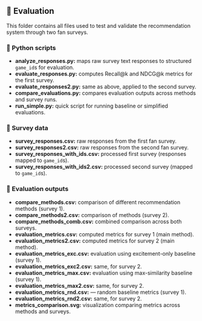 ## 📂 Evaluation

This folder contains all files used to test and validate the recommendation system through two fan surveys.

### 🔹 Python scripts
- **analyze_responses.py:** maps raw survey text responses to structured `game_id`s for evaluation.  
- **evaluate_responses.py:** computes Recall@k and NDCG@k metrics for the first survey.  
- **evaluate_responses2.py:** same as above, applied to the second survey.  
- **compare_evaluations.py:** compares evaluation outputs across methods and survey runs.  
- **run_simple.py:** quick script for running baseline or simplified evaluations.

### 🔹 Survey data
- **survey_responses.csv:** raw responses from the first fan survey.  
- **survey_responses2.csv:** raw responses from the second fan survey.  
- **survey_responses_with_ids.csv:** processed first survey (responses mapped to `game_id`s).  
- **survey_responses_with_ids2.csv:** processed second survey (mapped to `game_id`s).

### 🔹 Evaluation outputs
- **compare_methods.csv:** comparison of different recommendation methods (survey 1).  
- **compare_methods2.csv:** comparison of methods (survey 2).  
- **compare_methods_comb.csv:** combined comparison across both surveys.  
- **evaluation_metrics.csv:** computed metrics for survey 1 (main method).  
- **evaluation_metrics2.csv:** computed metrics for survey 2 (main method).  
- **evaluation_metrics_exc.csv:** evaluation using excitement-only baseline (survey 1).  
- **evaluation_metrics_exc2.csv:** same, for survey 2.  
- **evaluation_metrics_max.csv:** evaluation using max-similarity baseline (survey 1).  
- **evaluation_metrics_max2.csv:** same, for survey 2.  
- **evaluation_metrics_rnd.csv:** — random baseline metrics (survey 1).  
- **evaluation_metrics_rnd2.csv:** same, for survey 2.  
- **metrics_comparison.svg:** visualization comparing metrics across methods and surveys.  


